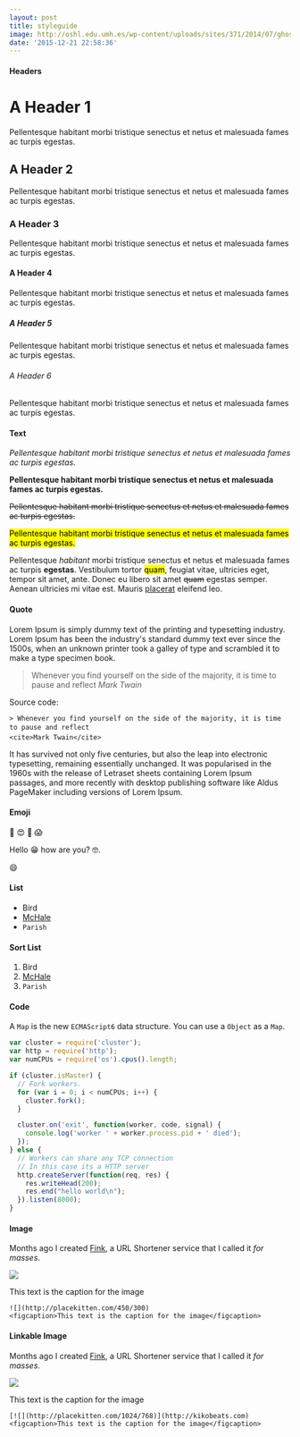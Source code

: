 ```yaml
---
layout: post
title: styleguide
image: http://oshl.edu.umh.es/wp-content/uploads/sites/371/2014/07/ghost_logo_big.png
date: '2015-12-21 22:58:36'
---
```


#### **Headers**

# A Header 1

Pellentesque habitant morbi tristique senectus et netus et malesuada fames ac turpis egestas.

## A Header 2

Pellentesque habitant morbi tristique senectus et netus et malesuada fames ac turpis egestas.

### A Header 3

Pellentesque habitant morbi tristique senectus et netus et malesuada fames ac turpis egestas.

#### A Header 4

Pellentesque habitant morbi tristique senectus et netus et malesuada fames ac turpis egestas.

##### A Header 5

Pellentesque habitant morbi tristique senectus et netus et malesuada fames ac turpis egestas.

###### A Header 6

Pellentesque habitant morbi tristique senectus et netus et malesuada fames ac turpis egestas.

#### **Text**

*Pellentesque habitant morbi tristique senectus et netus et malesuada fames ac turpis egestas.*

**Pellentesque habitant morbi tristique senectus et netus et malesuada fames ac turpis egestas.**

~~Pellentesque habitant morbi tristique senectus et netus et malesuada fames ac turpis egestas.~~

<mark>Pellentesque habitant morbi tristique senectus et netus et malesuada fames ac turpis egestas.</mark>

Pellentesque *habitant* morbi tristique senectus et netus et malesuada fames ac turpis **egestas**. Vestibulum tortor <mark>quam</mark>, feugiat vitae, ultricies eget, tempor sit amet, ante. Donec eu libero sit amet ~~quam~~ egestas semper. Aenean ultricies mi vitae est. Mauris [placerat](http://kikobeats.com) eleifend leo.

#### **Quote**

Lorem Ipsum is simply dummy text of the printing and typesetting industry. Lorem Ipsum has been the industry's standard dummy text ever since the 1500s, when an unknown printer took a galley of type and scrambled it to make a type specimen book. 

> Whenever you find yourself on the side of the majority, it is time to pause and reflect
<cite>Mark Twain</cite>

Source code:

```
> Whenever you find yourself on the side of the majority, it is time to pause and reflect 
<cite>Mark Twain</cite>
```

It has survived not only five centuries, but also the leap into electronic typesetting, remaining essentially unchanged. It was popularised in the 1960s with the release of Letraset sheets containing Lorem Ipsum passages, and more recently with desktop publishing software like Aldus PageMaker including versions of Lorem Ipsum.

#### **Emoji**

😬 😍 💸 😱

Hello 😁 how are you? 🤓.

:smile:

#### **List**

* Bird
* [McHale](http://)
* `Parish`

#### **Sort List**

1. Bird
2. [McHale](http://)
3. `Parish`


#### **Code**

A `Map` is the new `ECMAScript6` data structure. You can use a `Object` as a `Map`.


```js
var cluster = require('cluster');
var http = require('http');
var numCPUs = require('os').cpus().length;

if (cluster.isMaster) {
  // Fork workers.
  for (var i = 0; i < numCPUs; i++) {
    cluster.fork();
  }

  cluster.on('exit', function(worker, code, signal) {
    console.log('worker ' + worker.process.pid + ' died');
  });
} else {
  // Workers can share any TCP connection
  // In this case its a HTTP server
  http.createServer(function(req, res) {
    res.writeHead(200);
    res.end("hello world\n");
  }).listen(8000);
}
```

#### **Image**

Months ago I created [Fink](http://xn--rn8h.ws/), a URL Shortener service that I called it *for masses*.

![](http://placekitten.com/450/300)
<figcaption>This text is the caption for the image</figcaption>

```
![](http://placekitten.com/450/300)
<figcaption>This text is the caption for the image</figcaption>
```

#### **Linkable Image**

Months ago I created [Fink](http://xn--rn8h.ws/), a URL Shortener service that I called it *for masses*.

[![](http://placekitten.com/1024/768)](http://kikobeats.com)
<figcaption>This text is the caption for the image</figcaption>

```
[![](http://placekitten.com/1024/768)](http://kikobeats.com)
<figcaption>This text is the caption for the image</figcaption>
```
